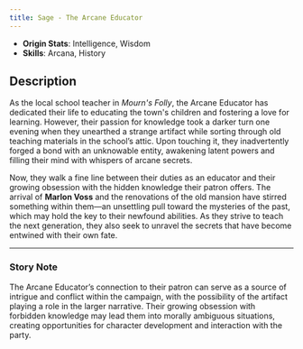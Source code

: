 ```yaml
---
title: Sage - The Arcane Educator
---
```



- **Origin Stats**: Intelligence, Wisdom  
- **Skills**: Arcana, History  

## Description

As the local school teacher in *Mourn's Folly*, the Arcane Educator has dedicated their life to educating the town's children and fostering a love for learning. However, their passion for knowledge took a darker turn one evening when they unearthed a strange artifact while sorting through old teaching materials in the school’s attic. Upon touching it, they inadvertently forged a bond with an unknowable entity, awakening latent powers and filling their mind with whispers of arcane secrets.

Now, they walk a fine line between their duties as an educator and their growing obsession with the hidden knowledge their patron offers. The arrival of **Marlon Voss** and the renovations of the old mansion have stirred something within them—an unsettling pull toward the mysteries of the past, which may hold the key to their newfound abilities. As they strive to teach the next generation, they also seek to unravel the secrets that have become entwined with their own fate.

---

### Story Note

The Arcane Educator’s connection to their patron can serve as a source of intrigue and conflict within the campaign, with the possibility of the artifact playing a role in the larger narrative. Their growing obsession with forbidden knowledge may lead them into morally ambiguous situations, creating opportunities for character development and interaction with the party.
